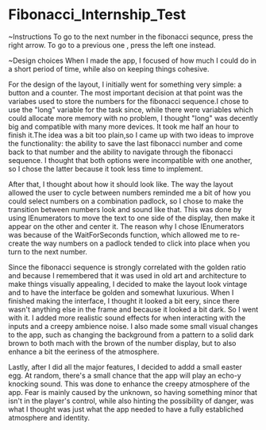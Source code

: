 # Fibonacci_Internship_Test

~Instructions
To go to the next number in the fibonacci sequnce, press the right arrow.
To go to a previous one , press the left one instead.

~Design choices
When I made the app, I focused of how much I could do in a short period of time, while also on keeping things cohesive.

For the design of the layout, I initially went for something very simple: a button and a counter. The most important decision at that point was the variabes used to store the numbers for the fibonacci sequence.I chose to use the "long" variable for the task since, while there were variables which could allocate more memory with no problem, I thought "long" was decently big and compatible with many more devices. It took me half an hour to finish it.The idea was a bit too plain,so I came up with two ideas to improve the functionality: the ability to save the last fibonacci number and come back to that number and the ability to navigate through the fibonacci sequence. I thought that both options were incompatible with one another, so I chose the latter because it took less time to implement. 

After that, I thought about how it should look like. The way the layout allowed the user to cycle between numbers reminded me a bit of how you could select numbers on a combination padlock, so I chose to make the transition between numbers look and sound like that. This was done by using IEnumerators to move the text to one side of the display, then make it appear on the other and center it. The reason why I chose IEnumerators was because of the WaitForSeconds function, which allowed me to re-create the way numbers on a padlock tended to click into place when you turn to the next number.

Since the fibonacci sequence is strongly correlated with the golden ratio and because I remembered that it was used in old art and architecture to make things visually appealing, I decided to make the layout look vintage and to have the interface be golden and somewhat luxurious. When I finished making the interface, I thought it looked a bit eery, since there wasn't anything else in the frame and because it looked a bit dark. So I went with it. I added more realistic sound effects for when interacting with the inputs and a creepy ambience noise. I also made some small visual changes to the app, such as changing the background from a pattern to a solid dark brown to both mach with the brown of the number display, but to also enhance a bit the eeriness of the atmosphere.

Lastly, after I did all the major features, I decided to addd a small easter egg. At random, there's a small chance that the app will play an echo-y knocking sound. This was done to enhance the creepy atmosphere of the app. Fear is mainly caused by the unknown, so having something minor that isn't in the player's control, while also hinting the possibility of danger, was what I thought was just what the app needed to have a fully establiched atmosphere and identity.
